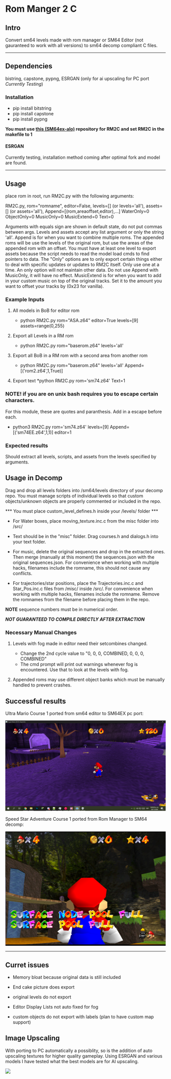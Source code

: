 # Rom Manger 2 C

## Intro

Convert sm64 levels made with rom manager or SM64 Editor (not gauranteed to work with all versions) to sm64 decomp compliant C files.

------------------------------------------------------------------

## Dependencies

bistring, capstone, pypng, ESRGAN (only for ai upscaling for PC port *Currently Testing*)

### Installation

* pip install bitstring
* pip install capstone
* pip install pypng

<b> You must use <a href="https://github.com/jesusyoshi54/sm64ex-alo">this (SM64ex-alo)</a> repository for RM2C and set RM2C in the makefile to 1</b>

#### ESRGAN
Currently testing, installation method coming after optimal fork and model are found.

------------------------------------------------------------------

## Usage

place rom in root, run RM2C.py with the following arguments:

RM2C.py, rom="romname", editor=False, levels=[] (or levels='all'), assets=[] (or assets='all'), Append=[(rom,areaoffset,editor),...] WaterOnly=0 ObjectOnly=0 MusicOnly=0 MusicExtend=0 Text=0

Arguments with equals sign are shown in default state, do not put commas between args.
Levels and assets accept any list argument or only the string 'all'. Append is for when you want to combine multiple roms. The appended roms will be use the levels of the original rom, but use the areas of the appended rom with an offset. You must have at least one level to export assets because the script needs to read the model load cmds to find pointers to data.
The "Only" options are to only export certain things either to deal with specific updates or updates to RM2C itself. Only use one at a time. An only option will not maintain other data. Do not use Append with MusicOnly, it will have no effect.
MusicExtend is for when you want to add in your custom music on top of the original tracks. Set it to the amount you want to offset your tracks by (0x23 for vanilla).

### Example Inputs

1. All models in BoB for editor rom
	* python RM2C.py rom="ASA.z64" editor=True levels=[9] assets=range(0,255)


2. Export all Levels in a RM rom
	* python RM2C.py rom="baserom.z64" levels='all'

3. Export all BoB in a RM rom with a second area from another rom
	* python RM2C.py rom="baserom.z64" levels='all' Append=[('rom2.z64',1,True)]

4. Export text
	*python RM2C.py rom='sm74.z64' Text=1


### NOTE! if you are on unix bash requires you to escape certain characters.
For this module, these are quotes and paranthesis. Add in a escape before each.

* python3 RM2C.py rom=\'sm74.z64\' levels=[9] Append=[\(\'sm74EE.z64\',1,1\)] editor=1

### Expected results
Should extract all levels, scripts, and assets from the levels specified by arguments.

## Usage in Decomp
Drag and drop all levels folders into /sm64/levels directory of your decomp repo.
You must manage scripts of individual levels so that custom objects/unknown objects
are properly commented or included in the repo. 

*** You must place custom_level_defines.h inside your /levels/ folder ***

 * For Water boxes, place moving_texture.inc.c from the misc folder into /src/

 * Text should be in the "misc" folder. Drag courses.h and dialogs.h into your text folder.

 * For music, delete the original sequences and drop in the extracted ones. Then merge (manually at this moment) the sequences.json with the original sequences.json. For convenience when working with multiple hacks, filenames include the romname, this should not cause any conflicts.
 
 * For trajectories/star positions, place the Trajectories.inc.c and Star_Pos.inc.c files from /misc/ inside /src/. For convenience when working with multiple hacks, filenames include the romname. Remove the romnames from the filename before placing them in the repo.

**NOTE** sequence numbers must be in numerical order.

***NOT GUARANTEED TO COMPILE DIRECTLY AFTER EXTRACTION***

### Necessary Manual Changes

1. Levels with fog made in editor need their setcombines changed.
	* Change the 2nd cycle value to "0, 0, 0, COMBINED, 0, 0, 0, COMBINED"
	* The cmd prompt will print out warnings whenever fog is encountered. Use that to look at the levels with fog.

2. Appended roms may use different object banks which must be manually handled to prevent crashes.


## Successful results
Ultra Mario Course 1 ported from sm64 editor to SM64EX pc port:

<img src="Extra Resources/UltraMarioPC.png">

Speed Star Adventure Course 1 ported from Rom Manager to SM64 decomp:

<img src="Extra Resources/SSAEmu.png">

------------------------------------------------------------------

## Curret issues

* Memory bloat because original data is still included

* End cake picture does export

* original levels do not export

* Editor Display Lists not auto fixed for fog

* custom objects do not export with labels (plan to have custom map support)

## Image Upscaling

With porting to PC automatically a possiblity, so is the addition of auto upscaling textures for higher quality gameplay. Using ESRGAN and various models I have tested what the best models are for AI upscaling.

<img src="Extra Resources/ESRGAN Comparison.png">